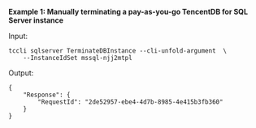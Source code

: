 **Example 1: Manually terminating a pay-as-you-go TencentDB for SQL Server instance**



Input: 

```
tccli sqlserver TerminateDBInstance --cli-unfold-argument  \
    --InstanceIdSet mssql-njj2mtpl
```

Output: 
```
{
    "Response": {
        "RequestId": "2de52957-ebe4-4d7b-8985-4e415b3fb360"
    }
}
```


